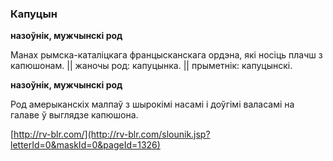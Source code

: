 ### Капуцын
**назоўнік, мужчынскі род**

Манах рымска-каталіцкага францысканскага ордэна, які носіць плачш з капюшонам. || жаночы род: капуцынка. || прыметнік: капуцынскі.

**назоўнік, мужчынскі род**

Род амерыканскіх малпаў з шырокімі насамі і доўгімі валасамі на галаве ў выглядзе капюшона.

<a rel="author">[http://rv-blr.com/](http://rv-blr.com/slounik.jsp?letterId=0&maskId=0&pageId=1326)</a>
